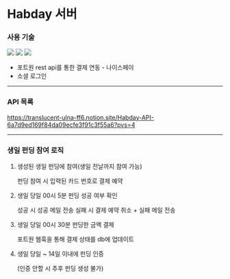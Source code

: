 # Habday 서버
### 사용 기술

<img src="https://img.shields.io/badge/Spring Boot-6DB33F?style=flat&logo=springboot&logoColor=white"/>  <img src="https://img.shields.io/badge/MySql-4479A1?style=flat&logo=mysql&logoColor=white"/>  <img src="https://img.shields.io/badge/Java-007396?style=flat&logo=Java&logoColor=white" />
- 포트원 rest api를 통한 결제 연동 - 나이스페이
- 소셜 로그인
----
### API 목록
https://translucent-ulna-ff6.notion.site/Habday-API-6a7d9ed169f84da09ecfe3f91c3f55a6?pvs=4


----
### 생일 펀딩 참여 로직
1. 생성된 생일 펀딩에 참여(생일 전날까지 참여 가능)

   펀딩 참여 시 입력된 카드 번호로 결제 예약
2. 생일 당일 00시 5분 펀딩 성공 여부 확인

   성공 시 성공 메일 전송
   실패 시 결제 예약 취소 + 실패 메일 전송
3. 생일 당일 00시 30분 펀딩한 금액 결제

   포트원 웹훅을 통해 결제 상태를 db에 업데이트
4. 생일 당일 ~ 14일 이내에 펀딩 인증
   
   (인증 안할 시 추후 펀딩 생성 불가)
